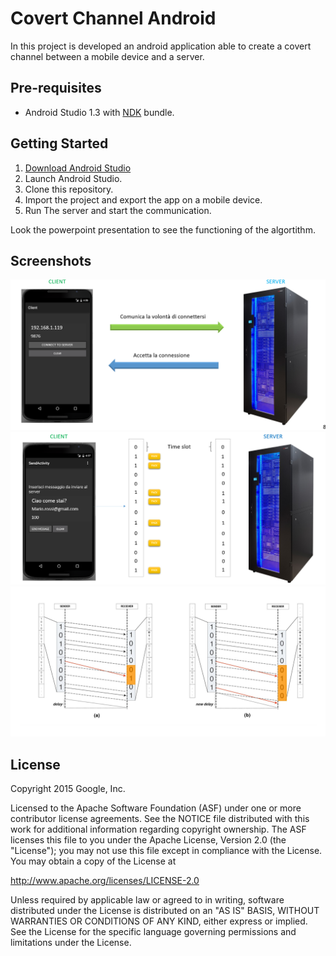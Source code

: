 Covert Channel Android
=========
In this project is developed an android application able to create a covert channel between a mobile device and a server.

Pre-requisites
--------------
- Android Studio 1.3 with [NDK](https://developer.android.com/ndk/) bundle.

Getting Started
---------------
1. [Download Android Studio](http://developer.android.com/sdk/index.html)
2. Launch Android Studio.
3. Clone this repository.
4. Import the project and export the app on a mobile device.
5. Run The server and start the communication.

Look the powerpoint presentation to see the functioning of the algortithm.

Screenshots
-----------
![screenshot1](screenshot1.PNG)
![screenshot2](screenshot2.PNG)
![screenshot3](screenshot3.PNG)


License
-------
Copyright 2015 Google, Inc.

Licensed to the Apache Software Foundation (ASF) under one or more contributor
license agreements.  See the NOTICE file distributed with this work for
additional information regarding copyright ownership.  The ASF licenses this
file to you under the Apache License, Version 2.0 (the "License"); you may not
use this file except in compliance with the License.  You may obtain a copy of
the License at

  http://www.apache.org/licenses/LICENSE-2.0

Unless required by applicable law or agreed to in writing, software
distributed under the License is distributed on an "AS IS" BASIS, WITHOUT
WARRANTIES OR CONDITIONS OF ANY KIND, either express or implied.  See the
License for the specific language governing permissions and limitations under
the License.
